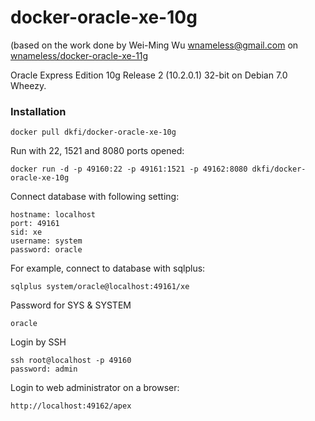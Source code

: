 docker-oracle-xe-10g
====================

(based on the work done by Wei-Ming Wu <wnameless@gmail.com> on
[wnameless/docker-oracle-xe-11g](https://github.com/wnameless/docker-oracle-xe-11g)

Oracle Express Edition 10g Release 2 (10.2.0.1) 32-bit on Debian 7.0 Wheezy.


### Installation
```
docker pull dkfi/docker-oracle-xe-10g
```

Run with 22, 1521 and 8080 ports opened:
```
docker run -d -p 49160:22 -p 49161:1521 -p 49162:8080 dkfi/docker-oracle-xe-10g
```

Connect database with following setting:
```
hostname: localhost
port: 49161
sid: xe
username: system
password: oracle
```

For example, connect to database with sqlplus:
```
sqlplus system/oracle@localhost:49161/xe
```

Password for SYS & SYSTEM
```
oracle
```

Login by SSH
```
ssh root@localhost -p 49160
password: admin
```

Login to web administrator on a browser:
```
http://localhost:49162/apex
```
